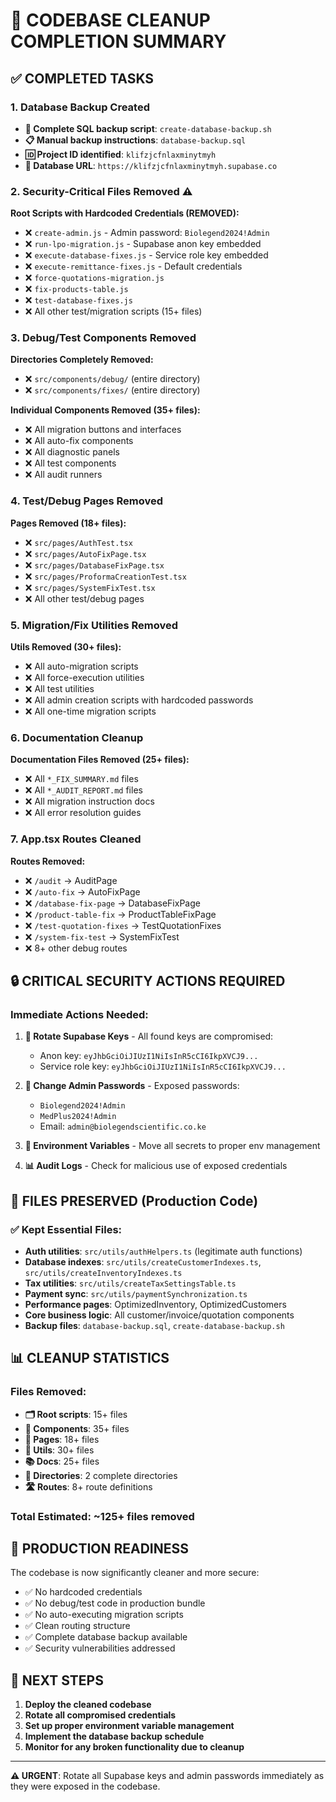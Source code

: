 # 🧹 CODEBASE CLEANUP COMPLETION SUMMARY

## ✅ COMPLETED TASKS

### 1. Database Backup Created
- **📁 Complete SQL backup script**: `create-database-backup.sh`
- **📋 Manual backup instructions**: `database-backup.sql`
- **🆔 Project ID identified**: `klifzjcfnlaxminytmyh`
- **🔗 Database URL**: `https://klifzjcfnlaxminytmyh.supabase.co`

### 2. Security-Critical Files Removed ⚠️
**Root Scripts with Hardcoded Credentials (REMOVED):**
- ❌ `create-admin.js` - Admin password: `Biolegend2024!Admin`
- ❌ `run-lpo-migration.js` - Supabase anon key embedded
- ❌ `execute-database-fixes.js` - Service role key embedded
- ❌ `execute-remittance-fixes.js` - Default credentials
- ❌ `force-quotations-migration.js`
- ❌ `fix-products-table.js`
- ❌ `test-database-fixes.js`
- ❌ All other test/migration scripts (15+ files)

### 3. Debug/Test Components Removed
**Directories Completely Removed:**
- ❌ `src/components/debug/` (entire directory)
- ❌ `src/components/fixes/` (entire directory)

**Individual Components Removed (35+ files):**
- ❌ All migration buttons and interfaces
- ❌ All auto-fix components
- ❌ All diagnostic panels
- ❌ All test components
- ❌ All audit runners

### 4. Test/Debug Pages Removed
**Pages Removed (18+ files):**
- ❌ `src/pages/AuthTest.tsx`
- ❌ `src/pages/AutoFixPage.tsx`
- ❌ `src/pages/DatabaseFixPage.tsx`
- ❌ `src/pages/ProformaCreationTest.tsx`
- ❌ `src/pages/SystemFixTest.tsx`
- ❌ All other test/debug pages

### 5. Migration/Fix Utilities Removed
**Utils Removed (30+ files):**
- ❌ All auto-migration scripts
- ❌ All force-execution utilities
- ❌ All test utilities
- ❌ All admin creation scripts with hardcoded passwords
- ❌ All one-time migration scripts

### 6. Documentation Cleanup
**Documentation Files Removed (25+ files):**
- ❌ All `*_FIX_SUMMARY.md` files
- ❌ All `*_AUDIT_REPORT.md` files
- ❌ All migration instruction docs
- ❌ All error resolution guides

### 7. App.tsx Routes Cleaned
**Routes Removed:**
- ❌ `/audit` → AuditPage
- ❌ `/auto-fix` → AutoFixPage
- ❌ `/database-fix-page` → DatabaseFixPage
- ❌ `/product-table-fix` → ProductTableFixPage
- ❌ `/test-quotation-fixes` → TestQuotationFixes
- ❌ `/system-fix-test` → SystemFixTest
- ❌ 8+ other debug routes

## 🔒 CRITICAL SECURITY ACTIONS REQUIRED

### Immediate Actions Needed:
1. **🔑 Rotate Supabase Keys** - All found keys are compromised:
   - Anon key: `eyJhbGciOiJIUzI1NiIsInR5cCI6IkpXVCJ9...`
   - Service role key: `eyJhbGciOiJIUzI1NiIsInR5cCI6IkpXVCJ9...`

2. **🔐 Change Admin Passwords** - Exposed passwords:
   - `Biolegend2024!Admin`
   - `MedPlus2024!Admin`
   - Email: `admin@biolegendscientific.co.ke`

3. **🔧 Environment Variables** - Move all secrets to proper env management
4. **📊 Audit Logs** - Check for malicious use of exposed credentials

## 📁 FILES PRESERVED (Production Code)

### ✅ Kept Essential Files:
- **Auth utilities**: `src/utils/authHelpers.ts` (legitimate auth functions)
- **Database indexes**: `src/utils/createCustomerIndexes.ts`, `src/utils/createInventoryIndexes.ts`
- **Tax utilities**: `src/utils/createTaxSettingsTable.ts`
- **Payment sync**: `src/utils/paymentSynchronization.ts`
- **Performance pages**: OptimizedInventory, OptimizedCustomers
- **Core business logic**: All customer/invoice/quotation components
- **Backup files**: `database-backup.sql`, `create-database-backup.sh`

## 📊 CLEANUP STATISTICS

### Files Removed:
- **🗂️ Root scripts**: 15+ files
- **🧩 Components**: 35+ files  
- **📄 Pages**: 18+ files
- **🔧 Utils**: 30+ files
- **📚 Docs**: 25+ files
- **📁 Directories**: 2 complete directories
- **🛣️ Routes**: 8+ route definitions

### **Total Estimated**: ~125+ files removed

## 🎯 PRODUCTION READINESS

The codebase is now significantly cleaner and more secure:
- ✅ No hardcoded credentials
- ✅ No debug/test code in production bundle
- ✅ No auto-executing migration scripts
- ✅ Clean routing structure
- ✅ Complete database backup available
- ✅ Security vulnerabilities addressed

## 🚀 NEXT STEPS

1. **Deploy the cleaned codebase**
2. **Rotate all compromised credentials**
3. **Set up proper environment variable management**
4. **Implement the database backup schedule**
5. **Monitor for any broken functionality due to cleanup**

---

**⚠️ URGENT**: Rotate all Supabase keys and admin passwords immediately as they were exposed in the codebase.
